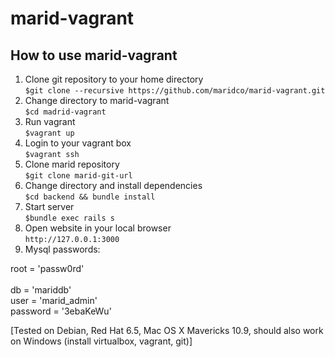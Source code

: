 marid-vagrant
=============

How to use marid-vagrant 
--------

1.  Clone git repository to your home directory<br />
`$git clone --recursive https://github.com/maridco/marid-vagrant.git`
2.  Change directory to marid-vagrant<br />
`$cd madrid-vagrant`
3.  Run vagrant<br />
`$vagrant up`
4. Login to your vagrant box<br />
`$vagrant ssh`
5. Clone marid repository<br />
`$git clone marid-git-url`
6. Change directory and install dependencies<br />
`$cd backend && bundle install`
7. Start server<br />
`$bundle exec rails s`
8. Open website in your local browser<br />
`http://127.0.0.1:3000`
9. Mysql passwords:<br />

root = 'passw0rd' <br/><br/>
db = 'mariddb'<br />
user = 'marid_admin' <br />
password = '3ebaKeWu' <br/>

[Tested on Debian, Red Hat 6.5, Mac OS X Mavericks 10.9, should also work on Windows (install virtualbox, vagrant, git)]<br />
